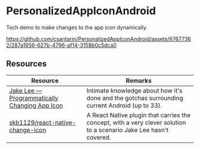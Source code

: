 # PersonalizedAppIconAndroid

Tech demo to make changes to the app icon dynamically.

https://github.com/csantarin/PersonalizedAppIconAndroid/assets/67677362/287a1656-627b-4796-af14-3158b0c5dca0

## Resources

| Resource                                                                                                                                                                           | Remarks                                                                                                            |
|------------------------------------------------------------------------------------------------------------------------------------------------------------------------------------|--------------------------------------------------------------------------------------------------------------------|
| [Jake Lee — Programmatically Changing App Icon](https://blog.jakelee.co.uk/programmatically-changing-app-icon/)                                                                    | Intimate knowledge about how it's done and the gotchas surrounding current Android (up to 33).                     |
| [skb1129/react-native-change-icon](https://github.com/skb1129/react-native-change-icon/blob/v4.0.0/android/src/main/java/com/reactnativechangeicon/ChangeIconModule.java#L91-L107) | A React Native plugin that carries the concept, with a very clever solution to a scenario Jake Lee hasn't covered. | 
